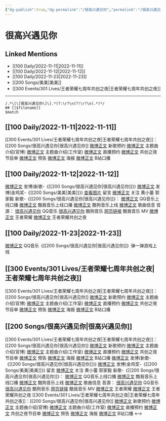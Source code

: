 ```yaml
---
{"dg-publish":true,"dg-permalink":"/很高兴遇见你","permalink":"/很高兴遇见你/"}
---
```


# 很高兴遇见你

## Linked Mentions
- [[100 Daily/2022-11-11\|2022-11-11]]
- [[100 Daily/2022-11-12\|2022-11-12]]
- [[100 Daily/2022-11-23\|2022-11-23]]
- [[200 Songs/美美\|美美]]
- [[300 Events/301 Lives/王者荣耀七周年共创之夜\|王者荣耀七周年共创之夜]]


---

```expander
/.*\[\[很高兴遇见你\]\].*(?:\r?\n(?!\r?\n).*)*/
## [[$filename]]
$match
```
## [[100 Daily/2022-11-11\|2022-11-11]]
[[300 Events/301 Lives/王者荣耀七周年共创之夜\|王者荣耀七周年共创之夜]]：[[200 Songs/很高兴遇见你\|很高兴遇见你]]
[微博正文](https://m.weibo.cn/2169129705/4834573722059866) 新歌预约
[微博正文](http://weibo.com/5698023579/Mevdv0oH3) 主题曲介绍(官博)
[微博正文](http://weibo.com/7478855230/MevrLoFrr) 主题曲介绍(工作室)
[微博正文](https://weibo.com/5698023579/MezgOyvj8) 直播预约
[微博正文](http://weibo.com/5698023579/MezldgNkk) 共创之夜节目单
[微博正文](http://weibo.com/7712820124/Mezz93Ak7) 预告
[微博正文](http://weibo.com/7712820124/MezJ6jlfp) 海报
[微博正文](http://weibo.com/6466290670/MezWNitNf) B站口播
## [[100 Daily/2022-11-12\|2022-11-12]]
[微博正文](http://weibo.com/1736988591/MeESvjTtX) 发博(新歌-《[[200 Songs/很高兴遇见你\|很高兴遇见你]]》)
[微博正文](http://weibo.com/1736988591/MeIZJt19a) 发博(金鸡奖-《[[200 Songs/美美\|美美]]》)
[查看图片](https://wx1.sinaimg.cn/large/0088n2Pggy1h82osawxnyj30yi0gkdhe.jpg) 留言 [微博正文](https://weibo.com/2609737945/MeG1fi6Rc)
关注 黄小蕾 郭家毅
新歌-《[[200 Songs/很高兴遇见你\|很高兴遇见你]]》：
[微博正文](https://weibo.com/2169129705/MeErOeEpa) QQ音乐上线口播
[微博正文](https://weibo.com/1738434147/MeErOhXVw) 酷我音乐上线口播
[微博正文](https://weibo.com/1665103091/MeErND0Yg) 酷狗音乐上线
[微博正文](https://weibo.com/6466290670/MeEzpfw2S) 歌曲信息
音源：
[很高兴遇见你](https://weibo.cn/sinaurl?u=https%3A%2F%2Fc.y.qq.com%2Fbase%2Ffcgi-bin%2Fu%3F__%3DmFzuvD62dRSd) QQ音乐
[很高兴遇见你](https://weibo.cn/sinaurl?u=https%3A%2F%2Ft4.kugou.com%2Fsong.html%3Fid%3D9Vkel15zFV2) 酷狗音乐
[网页链接](https://weibo.cn/sinaurl?u=https%3A%2F%2Fm.kuwo.cn%2Fyinyue%2F248657294%3Ff%3Darphone%26t%3Dsinawb%26isstar%3D0) 酷我音乐
MV
[微博正文](https://weibo.com/5698023579/MeEpMp7J4) 王者荣耀
[微博正文](https://weibo.com/7712820124/MeEJ1xxJs) 王者荣耀共创之夜
## [[100 Daily/2022-11-23\|2022-11-23]]
[微博正文](https://m.weibo.cn/2169129705/4838937237389606) QQ音乐《[[200 Songs/很高兴遇见你\|很高兴遇见你]]》弹一弹游戏上线
## [[300 Events/301 Lives/王者荣耀七周年共创之夜\|王者荣耀七周年共创之夜]]
[[300 Events/301 Lives/王者荣耀七周年共创之夜\|王者荣耀七周年共创之夜]]：[[200 Songs/很高兴遇见你\|很高兴遇见你]]
[微博正文](https://m.weibo.cn/2169129705/4834573722059866) 新歌预约
[微博正文](http://weibo.com/5698023579/Mevdv0oH3) 主题曲介绍(官博)
[微博正文](http://weibo.com/7478855230/MevrLoFrr) 主题曲介绍(工作室)
[微博正文](https://weibo.com/5698023579/MezgOyvj8) 直播预约
[微博正文](http://weibo.com/5698023579/MezldgNkk) 共创之夜节目单
[微博正文](http://weibo.com/7712820124/Mezz93Ak7) 预告
[微博正文](http://weibo.com/7712820124/MezJ6jlfp) 海报
[微博正文](http://weibo.com/6466290670/MezWNitNf) B站口播
## [[200 Songs/很高兴遇见你\|很高兴遇见你]]
[[300 Events/301 Lives/王者荣耀七周年共创之夜\|王者荣耀七周年共创之夜]]：[[200 Songs/很高兴遇见你\|很高兴遇见你]]
[微博正文](https://m.weibo.cn/2169129705/4834573722059866) 新歌预约
[微博正文](http://weibo.com/5698023579/Mevdv0oH3) 主题曲介绍(官博)
[微博正文](http://weibo.com/7478855230/MevrLoFrr) 主题曲介绍(工作室)
[微博正文](https://weibo.com/5698023579/MezgOyvj8) 直播预约
[微博正文](http://weibo.com/5698023579/MezldgNkk) 共创之夜节目单
[微博正文](http://weibo.com/7712820124/Mezz93Ak7) 预告
[微博正文](http://weibo.com/7712820124/MezJ6jlfp) 海报
[微博正文](http://weibo.com/6466290670/MezWNitNf) B站口播
[微博正文](http://weibo.com/1736988591/MeESvjTtX) 发博(新歌-《[[200 Songs/很高兴遇见你\|很高兴遇见你]]》)
[微博正文](http://weibo.com/1736988591/MeIZJt19a) 发博(金鸡奖-《[[200 Songs/美美\|美美]]》)
 留言 [微博正文](https://weibo.com/2609737945/MeG1fi6Rc)
关注 黄小蕾 郭家毅
新歌-《[[200 Songs/很高兴遇见你\|很高兴遇见你]]》：
[微博正文](https://weibo.com/2169129705/MeErOeEpa) QQ音乐上线口播
[微博正文](https://weibo.com/1738434147/MeErOhXVw) 酷我音乐上线口播
[微博正文](https://weibo.com/1665103091/MeErND0Yg) 酷狗音乐上线
[微博正文](https://weibo.com/6466290670/MeEzpfw2S) 歌曲信息
音源：
[很高兴遇见你](https://weibo.cn/sinaurl?u=https%3A%2F%2Fc.y.qq.com%2Fbase%2Ffcgi-bin%2Fu%3F__%3DmFzuvD62dRSd) QQ音乐
[很高兴遇见你](https://weibo.cn/sinaurl?u=https%3A%2F%2Ft4.kugou.com%2Fsong.html%3Fid%3D9Vkel15zFV2) 酷狗音乐
[网页链接](https://weibo.cn/sinaurl?u=https%3A%2F%2Fm.kuwo.cn%2Fyinyue%2F248657294%3Ff%3Darphone%26t%3Dsinawb%26isstar%3D0) 酷我音乐
MV
[微博正文](https://weibo.com/5698023579/MeEpMp7J4) 王者荣耀
[微博正文](https://weibo.com/7712820124/MeEJ1xxJs) 王者荣耀共创之夜
[[300 Events/301 Lives/王者荣耀七周年共创之夜\|王者荣耀七周年共创之夜]]：[[200 Songs/很高兴遇见你\|很高兴遇见你]]
[微博正文](https://m.weibo.cn/2169129705/4834573722059866) 新歌预约
[微博正文](http://weibo.com/5698023579/Mevdv0oH3) 主题曲介绍(官博)
[微博正文](http://weibo.com/7478855230/MevrLoFrr) 主题曲介绍(工作室)
[微博正文](https://weibo.com/5698023579/MezgOyvj8) 直播预约
[微博正文](http://weibo.com/5698023579/MezldgNkk) 共创之夜节目单
[微博正文](http://weibo.com/7712820124/Mezz93Ak7) 预告
[微博正文](http://weibo.com/7712820124/MezJ6jlfp) 海报
[微博正文](http://weibo.com/6466290670/MezWNitNf) B站口播
<-->